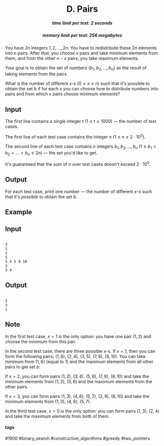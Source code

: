 <h1 style='text-align: center;'> D. Pairs</h1>

<h5 style='text-align: center;'>time limit per test: 2 seconds</h5>
<h5 style='text-align: center;'>memory limit per test: 256 megabytes</h5>

You have $2n$ integers $1, 2, \dots, 2n$. You have to redistribute these $2n$ elements into $n$ pairs. After that, you choose $x$ pairs and take minimum elements from them, and from the other $n - x$ pairs, you take maximum elements.

Your goal is to obtain the set of numbers $\{b_1, b_2, \dots, b_n\}$ as the result of taking elements from the pairs.

What is the number of different $x$-s ($0 \le x \le n$) such that it's possible to obtain the set $b$ if for each $x$ you can choose how to distribute numbers into pairs and from which $x$ pairs choose minimum elements?

## Input

The first line contains a single integer $t$ ($1 \le t \le 1000$) — the number of test cases.

The first line of each test case contains the integer $n$ ($1 \le n \le 2 \cdot 10^5$).

The second line of each test case contains $n$ integers $b_1, b_2, \dots, b_n$ ($1 \le b_1 < b_2 < \dots < b_n \le 2n$) — the set you'd like to get.

It's guaranteed that the sum of $n$ over test cases doesn't exceed $2 \cdot 10^5$.

## Output

For each test case, print one number — the number of different $x$-s such that it's possible to obtain the set $b$.

## Example

## Input


```

3
1
1
5
1 4 5 9 10
2
3 4

```
## Output


```

1
3
1

```
## Note

In the first test case, $x = 1$ is the only option: you have one pair $(1, 2)$ and choose the minimum from this pair.

In the second test case, there are three possible $x$-s. If $x = 1$, then you can form the following pairs: $(1, 6)$, $(2, 4)$, $(3, 5)$, $(7, 9)$, $(8, 10)$. You can take minimum from $(1, 6)$ (equal to $1$) and the maximum elements from all other pairs to get set $b$.

If $x = 2$, you can form pairs $(1, 2)$, $(3, 4)$, $(5, 6)$, $(7, 9)$, $(8, 10)$ and take the minimum elements from $(1, 2)$, $(5, 6)$ and the maximum elements from the other pairs.

If $x = 3$, you can form pairs $(1, 3)$, $(4, 6)$, $(5, 7)$, $(2, 9)$, $(8, 10)$ and take the minimum elements from $(1, 3)$, $(4, 6)$, $(5, 7)$.

In the third test case, $x = 0$ is the only option: you can form pairs $(1, 3)$, $(2, 4)$ and take the maximum elements from both of them.



#### tags 

#1900 #binary_search #constructive_algorithms #greedy #two_pointers 